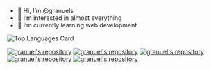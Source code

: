 - 👋 Hi, I’m @granuels
- 👀 I’m interested in almost everything
- 🌱 I’m currently learning web development

![Top Languages Card](https://github-readme-stats.vercel.app/api/top-langs/?username=granuels)


[![granuel's repository](https://github-readme-stats.vercel.app/api/pin/?username=granuels&repo=DrumKit&show_owner=true)](https://github.com/granuels/DrumKit)
[![granuel's repository](https://github-readme-stats.vercel.app/api/pin/?username=granuels&repo=WeatherApp&show_owner=true)](https://github.com/granuels/WeatherApp)
[![granuel's repository](https://github-readme-stats.vercel.app/api/pin/?username=granuels&repo=DarkArt&show_owner=true)](https://github.com/granuels/DarKArt)
[![granuel's repository](https://github-readme-stats.vercel.app/api/pin/?username=granuels&repo=newb&show_owner=true)](https://github.com/granuels/newb)
[![granuel's repository](https://github-readme-stats.vercel.app/api/pin/?username=granuels&repo=SATAN&show_owner=true)](https://github.com/granuels/SATAN)

<!---
granuels/granuels is a ✨ special ✨ repository because its `README.md` (this file) appears on your GitHub profile.
You can click the Preview link to take a look at your changes.
--->
